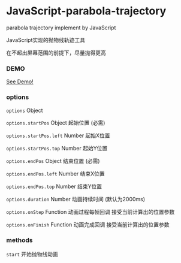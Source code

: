 # JavaScript-parabola-trajectory
parabola trajectory implement by JavaScript

JavaScript实现的抛物线轨迹工具

在不超出屏幕范围的前提下，尽量抛得更高

### DEMO

[See Demo!](http://codepen.io/musiq/pen/EgvdyE)

### options

`options` Object


`options.startPos` Object 起始位置 (必需)

`options.startPos.left` Number 起始X位置

`options.startPos.top` Number 起始Y位置


`options.endPos` Object 结束位置 (必需)

`options.endPos.left` Number 结束X位置

`options.endPos.top` Number 结束Y位置


`options.duration` Number 动画持续时间 (默认为2000ms)

`options.onStep` Function 动画过程每帧回调 接受当前计算出的位置参数

`options.onFinish` Function 动画完成回调 接受当前计算出的位置参数

### methods

`start` 开始抛物线动画
